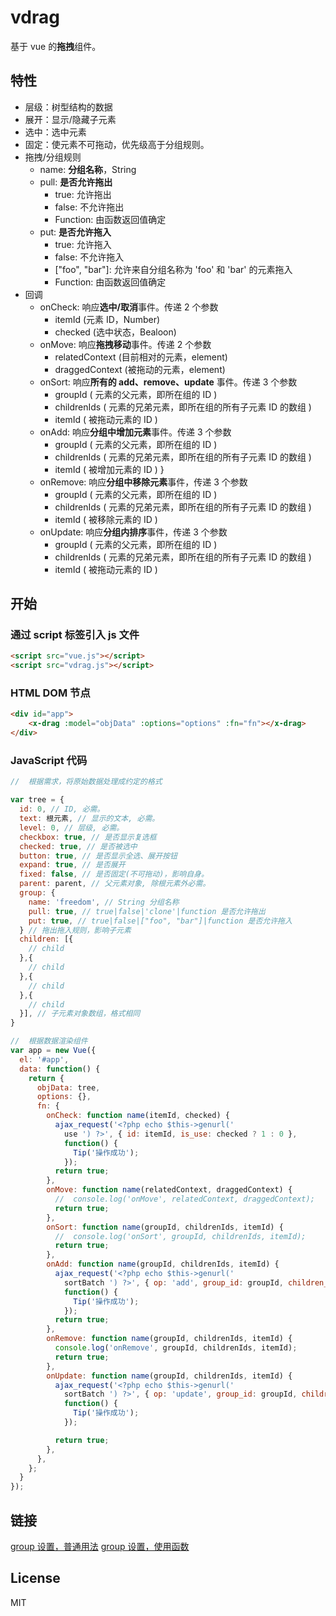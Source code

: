 # vdrag

基于 vue 的**拖拽**组件。

## 特性

- 层级：树型结构的数据
- 展开：显示/隐藏子元素
- 选中：选中元素
- 固定：使元素不可拖动，优先级高于分组规则。
- 拖拽/分组规则
  - name: **分组名称**，String
  - pull: **是否允许拖出**
    - true: 允许拖出
    - false: 不允许拖出
    - Function: 由函数返回值确定
  - put: **是否允许拖入**
    - true: 允许拖入
    - false: 不允许拖入
    - ["foo", "bar"]: 允许来自分组名称为 'foo' 和 'bar' 的元素拖入
    - Function: 由函数返回值确定
- 回调
  - onCheck: 响应**选中/取消**事件。传递 2 个参数
    - itemId (元素 ID，Number)
    - checked (选中状态，Bealoon)
  - onMove: 响应**拖拽移动**事件。传递 2 个参数
    - relatedContext (目前相对的元素，element)
    - draggedContext (被拖动的元素，element)
  - onSort: 响应**所有的 add、remove、update** 事件。传递 3 个参数
    - groupId ( 元素的父元素，即所在组的 ID )
    - childrenIds ( 元素的兄弟元素，即所在组的所有子元素 ID 的数组 )
    - itemId ( 被拖动元素的 ID )
  - onAdd: 响应**分组中增加元素**事件。传递 3 个参数
    - groupId ( 元素的父元素，即所在组的 ID )
    - childrenIds ( 元素的兄弟元素，即所在组的所有子元素 ID 的数组 )
    - itemId ( 被增加元素的 ID ) }
  - onRemove: 响应**分组中移除元素**事件，传递 3 个参数
    - groupId ( 元素的父元素，即所在组的 ID )
    - childrenIds ( 元素的兄弟元素，即所在组的所有子元素 ID 的数组 )
    - itemId ( 被移除元素的 ID )
  - onUpdate: 响应**分组内排序**事件，传递 3 个参数
    - groupId ( 元素的父元素，即所在组的 ID )
    - childrenIds ( 元素的兄弟元素，即所在组的所有子元素 ID 的数组 )
    - itemId ( 被拖动元素的 ID )

## 开始

### 通过 script 标签引入 js 文件

```html
<script src="vue.js"></script>
<script src="vdrag.js"></script>
```

### HTML DOM 节点

```html
<div id="app">
    <x-drag :model="objData" :options="options" :fn="fn"></x-drag>
</div>
```

### JavaScript 代码

```javascript
//  根据需求，将原始数据处理成约定的格式

var tree = {
  id: 0, // ID, 必需。
  text: 根元素, // 显示的文本, 必需。
  level: 0, // 层级, 必需。
  checkbox: true, // 是否显示复选框
  checked: true, // 是否被选中
  button: true, // 是否显示全选、展开按钮
  expand: true, // 是否展开
  fixed: false, // 是否固定(不可拖动)，影响自身。
  parent: parent, // 父元素对象, 除根元素外必需。
  group: {
    name: 'freedom', // String 分组名称
    pull: true, // true|false|'clone'|function 是否允许拖出
    put: true, // true|false|["foo", "bar"]|function 是否允许拖入
  } // 拖出拖入规则，影响子元素
  children: [{
    // child
  },{
    // child
  },{
    // child
  },{
    // child
  }], // 子元素对象数组，格式相同
}

//  根据数据渲染组件
var app = new Vue({
  el: '#app',
  data: function() {
    return {
      objData: tree,
      options: {},
      fn: {
        onCheck: function name(itemId, checked) {
          ajax_request('<?php echo $this->genurl('
            use ') ?>', { id: itemId, is_use: checked ? 1 : 0 },
            function() {
              Tip('操作成功');
            });
          return true;
        },
        onMove: function name(relatedContext, draggedContext) {
          //  console.log('onMove', relatedContext, draggedContext);
          return true;
        },
        onSort: function name(groupId, childrenIds, itemId) {
          //  console.log('onSort', groupId, childrenIds, itemId);
          return true;
        },
        onAdd: function name(groupId, childrenIds, itemId) {
          ajax_request('<?php echo $this->genurl('
            sortBatch ') ?>', { op: 'add', group_id: groupId, children_ids: childrenIds.join(','), item_id: itemId },
            function() {
              Tip('操作成功');
            });
          return true;
        },
        onRemove: function name(groupId, childrenIds, itemId) {
          console.log('onRemove', groupId, childrenIds, itemId);
          return true;
        },
        onUpdate: function name(groupId, childrenIds, itemId) {
          ajax_request('<?php echo $this->genurl('
            sortBatch ') ?>', { op: 'update', group_id: groupId, children_ids: childrenIds.join(','), item_id: itemId },
            function() {
              Tip('操作成功');
            });

          return true;
        },
      },
    };
  }
});
```

## 链接

[group 设置，普通用法](http://jsbin.com/naduvo/edit?js,output)
[group 设置，使用函数](http://jsbin.com/rusuvot/edit?js,output)

## License

MIT
